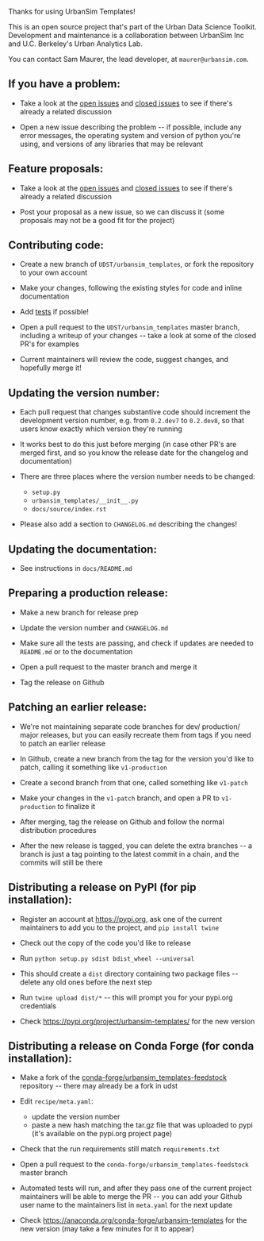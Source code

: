 Thanks for using UrbanSim Templates! 

This is an open source project that's part of the Urban Data Science Toolkit. Development and maintenance is a collaboration between UrbanSim Inc and U.C. Berkeley's Urban Analytics Lab. 

You can contact Sam Maurer, the lead developer, at `maurer@urbansim.com`.


## If you have a problem:

- Take a look at the [open issues](https://github.com/UDST/urbansim_templates/issues) and [closed issues](https://github.com/UDST/urbansim_templates/issues?q=is%3Aissue+is%3Aclosed) to see if there's already a related discussion

- Open a new issue describing the problem -- if possible, include any error messages, the operating system and version of python you're using, and versions of any libraries that may be relevant


## Feature proposals:

- Take a look at the [open issues](https://github.com/UDST/urbansim_templates/issues) and [closed issues](https://github.com/UDST/urbansim_templates/issues?q=is%3Aissue+is%3Aclosed) to see if there's already a related discussion

- Post your proposal as a new issue, so we can discuss it (some proposals may not be a good fit for the project)


## Contributing code:

- Create a new branch of `UDST/urbansim_templates`, or fork the repository to your own account

- Make your changes, following the existing styles for code and inline documentation

- Add [tests](https://github.com/UDST/urbansim_templates/tree/master/tests) if possible!

- Open a pull request to the `UDST/urbansim_templates` master branch, including a writeup of your changes -- take a look at some of the closed PR's for examples

- Current maintainers will review the code, suggest changes, and hopefully merge it!


## Updating the version number:

- Each pull request that changes substantive code should increment the development version number, e.g. from `0.2.dev7` to `0.2.dev8`, so that users know exactly which version they're running

- It works best to do this just before merging (in case other PR's are merged first, and so you know the release date for the changelog and documentation)

- There are three places where the version number needs to be changed: 
  - `setup.py`
  - `urbansim_templates/__init__.py`
  - `docs/source/index.rst`

- Please also add a section to `CHANGELOG.md` describing the changes!


## Updating the documentation: 

- See instructions in `docs/README.md`


## Preparing a production release:

- Make a new branch for release prep

- Update the version number and `CHANGELOG.md`

- Make sure all the tests are passing, and check if updates are needed to `README.md` or to the documentation

- Open a pull request to the master branch and merge it

- Tag the release on Github


## Patching an earlier release:

- We're not maintaining separate code branches for dev/ production/ major releases, but you can easily recreate them from tags if you need to patch an earlier release

- In Github, create a new branch from the tag for the version you'd like to patch, calling it something like `v1-production`

- Create a second branch from that one, called something like `v1-patch`

- Make your changes in the `v1-patch` branch, and open a PR to `v1-production` to finalize it

- After merging, tag the release on Github and follow the normal distribution procedures

- After the new release is tagged, you can delete the extra branches -- a branch is just a tag pointing to the latest commit in a chain, and the commits will still be there


## Distributing a release on PyPI (for pip installation):

- Register an account at https://pypi.org, ask one of the current maintainers to add you to the project, and `pip install twine`

- Check out the copy of the code you'd like to release

- Run `python setup.py sdist bdist_wheel --universal`

- This should create a `dist` directory containing two package files -- delete any old ones before the next step

- Run `twine upload dist/*` -- this will prompt you for your pypi.org credentials

- Check https://pypi.org/project/urbansim-templates/ for the new version


## Distributing a release on Conda Forge (for conda installation):

- Make a fork of the [conda-forge/urbansim_templates-feedstock](https://github.com/conda-forge/urbansim_templates-feedstock) repository -- there may already be a fork in udst

- Edit `recipe/meta.yaml`: 
  - update the version number
  - paste a new hash matching the tar.gz file that was uploaded to pypi (it's available on the pypi.org project page)

- Check that the run requirements still match `requirements.txt`

- Open a pull request to the `conda-forge/urbansim_templates-feedstock` master branch

- Automated tests will run, and after they pass one of the current project maintainers will be able to merge the PR -- you can add your Github user name to the maintainers list in `meta.yaml` for the next update

- Check https://anaconda.org/conda-forge/urbansim-templates for the new version (may take a few minutes for it to appear)
